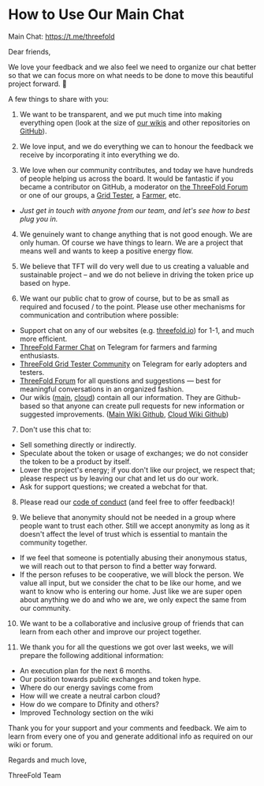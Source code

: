 # How to Use Our Main Chat

Main Chat: https://t.me/threefold

Dear friends,

We love your feedback and we also feel we need to organize our chat better so that we can focus more on what needs to be done to move this beautiful project forward. 🙏

A few things to share with you:

1. We want to be transparent, and we put much time into making everything open (look at the size of [our wikis](https://wiki.threefold.io/) and other repositories on [GitHub](https://github.com/threefoldfoundation)).

2. We love input, and we do everything we can to honour the feedback we receive by incorporating it into everything we do.

3. We love when our community contributes, and today we have hundreds of people helping us across the board. It would be fantastic if you became a contributor on GitHub, a moderator on [the ThreeFold Forum](https://forum.threefold.io/) or one of our groups, a [Grid Tester](https://t.me/threefoldtesting), a [Farmer](https://t.me/threefoldfarmers), etc.

- *Just get in touch with anyone from our team, and let's see how to best plug you in.*

4. We genuinely want to change anything that is not good enough. We are only human. Of course we have things to learn. We are a project that means well and wants to keep a positive energy flow.

5. We believe that TFT will do very well due to us creating a valuable and sustainable project – and we do not believe in driving the token price up based on hype.

6. We want our public chat to grow of course, but to be as small as required and focused / to the point. Please use other mechanisms for communication and contribution where possible:

- Support chat on any of our websites (e.g. [threefold.io](https://threefold.io/)) for 1-1, and much more efficient.
- [ThreeFold Farmer Chat](https://t.me/threefoldfarmers) on Telegram for farmers and farming enthusiasts.
- [ThreeFold Grid Tester Community](https://t.me/threefoldtesting) on Telegram for early adopters and testers.
- [ThreeFold Forum](https://forum.threefold.io/) for all questions and suggestions — best for meaningful conversations in an organized fashion.
- Our wikis ([main](https://threefold.io/info/threefold), [cloud](https://threefold.io/info/cloud)) contain all our information. They are Github-based so that anyone can create pull requests for new information or suggested improvements. ([Main Wiki Github](https://github.com/threefoldfoundation/info_threefold), [Cloud Wiki Github](https://github.com/threefoldfoundation/info_cloud))

7. Don't use this chat to:

- Sell something directly or indirectly.
- Speculate about the token or usage of exchanges; we do not consider the token to be a product by itself.
- Lower the project's energy; if you don't like our project, we respect that; please respect us by leaving our chat and let us do our work.
- Ask for support questions; we created a webchat for that.

8. Please read our [code of conduct](https://forum.threefold.io/t/collaboration-manifesto-code-of-conduct/48) (and feel free to offer feedback)!

9. We believe that anonymity should not be needed in a group where people want to trust each other. Still we accept anonymity as long as it doesn't affect the level of trust which is essential to mantain the community together.

- If we feel that someone is potentially abusing their anonymous status, we will reach out to that person to find a better way forward.
- If the person refuses to be cooperative, we will block the person. We value all input, but we consider the chat to be like our home, and we want to know who is entering our home. Just like we are super open about anything we do and who we are, we only expect the same from our community.

10. We want to be a collaborative and inclusive group of friends that can learn from each other and improve our project together.

11. We thank you for all the questions we got over last weeks, we will prepare the following additional information:

- An execution plan for the next 6 months.
- Our position towards public exchanges and token hype.
- Where do our energy savings come from
- How will we create a neutral carbon cloud?
- How do we compare to Dfinity and others?
- Improved Technology section on the wiki

Thank you for your support and your comments and feedback. We aim to learn from every one of you and generate additional info as required on our wiki or forum.

Regards and much love,

ThreeFold Team
